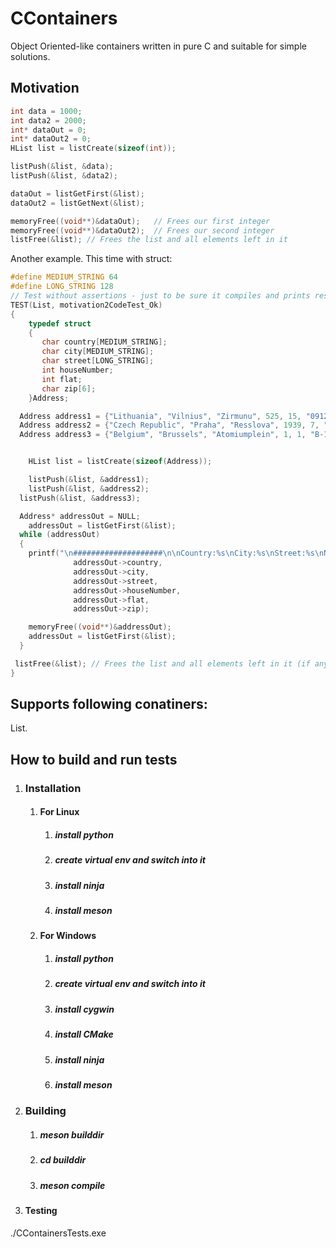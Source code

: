 # CContainers
Object Oriented-like containers written in pure C and suitable for simple solutions.


## Motivation

```C
int data = 1000;
int data2 = 2000;
int* dataOut = 0;
int* dataOut2 = 0;
HList list = listCreate(sizeof(int));

listPush(&list, &data);
listPush(&list, &data2);

dataOut = listGetFirst(&list); 
dataOut2 = listGetNext(&list);  

memoryFree((void**)&dataOut);   // Frees our first integer
memoryFree((void**)&dataOut2);  // Frees our second integer
listFree(&list); // Frees the list and all elements left in it
```  
  
Another example. This time with struct:

```C
#define MEDIUM_STRING 64
#define LONG_STRING 128
// Test without assertions - just to be sure it compiles and prints results
TEST(List, motivation2CodeTest_Ok)
{
    typedef struct 
    {
       char country[MEDIUM_STRING];
       char city[MEDIUM_STRING];
       char street[LONG_STRING];   
       int houseNumber;
       int flat; 
       char zip[6];        
    }Address;

  Address address1 = {"Lithuania", "Vilnius", "Zirmunu", 525, 15, "09127"};
  Address address2 = {"Czech Republic", "Praha", "Resslova", 1939, 7, "2"};
  Address address3 = {"Belgium", "Brussels", "Atomiumplein", 1, 1, "B-1020"};


	HList list = listCreate(sizeof(Address));

	listPush(&list, &address1);
	listPush(&list, &address2);
  listPush(&list, &address3);

  Address* addressOut = NULL;
	addressOut = listGetFirst(&list);
  while (addressOut)
  {
    printf("\n####################\n\nCountry:%s\nCity:%s\nStreet:%s\nNr.: %d-%d  %s", 
              addressOut->country, 
              addressOut->city, 
              addressOut->street, 
              addressOut->houseNumber, 
              addressOut->flat, 
              addressOut->zip);

    memoryFree((void**)&addressOut); 
    addressOut = listGetFirst(&list);
  }

 listFree(&list); // Frees the list and all elements left in it (if any)
}
```  
  
## Supports following conatiners:

List.


## How to build and run tests

1. ### Installation 

    1. #### For Linux

        1. ##### install python

        1. ##### create virtual env and switch into it

        1. ##### install ninja

        1. ##### install meson

    1. #### For Windows

        1. ##### install python

        1. ##### create virtual env and switch into it

        1. ##### install cygwin

        1. ##### install CMake

        1. ##### install ninja

        1. ##### install meson

1. ### Building

    1. ##### meson builddir

    1. ##### cd builddir

    1. ##### meson compile

1. #### Testing
    
./CContainersTests.exe

